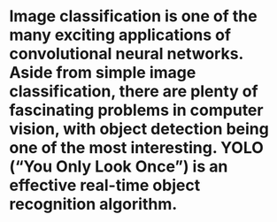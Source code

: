# Image classification is one of the many exciting applications of convolutional neural networks. Aside from simple image classification, there are plenty of fascinating problems in computer vision, with object detection being one of the most interesting. YOLO (“You Only Look Once”) is an effective real-time object recognition algorithm.


